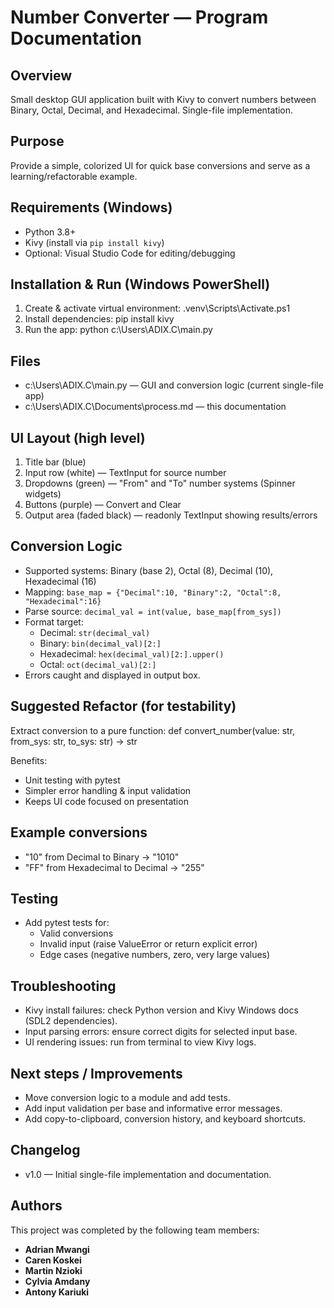 # Number Converter — Program Documentation

## Overview
Small desktop GUI application built with Kivy to convert numbers between Binary, Octal, Decimal, and Hexadecimal. Single-file implementation.

## Purpose
Provide a simple, colorized UI for quick base conversions and serve as a learning/refactorable example.

## Requirements (Windows)
- Python 3.8+
- Kivy (install via `pip install kivy`)
- Optional: Visual Studio Code for editing/debugging

## Installation & Run (Windows PowerShell)
1. Create & activate virtual environment:
   .venv\Scripts\Activate.ps1
2. Install dependencies:
   pip install kivy
3. Run the app:
   python c:\Users\ADIX.C\main.py

## Files
- c:\Users\ADIX.C\main.py — GUI and conversion logic (current single-file app)
- c:\Users\ADIX.C\Documents\process.md — this documentation

## UI Layout (high level)
1. Title bar (blue)
2. Input row (white) — TextInput for source number
3. Dropdowns (green) — "From" and "To" number systems (Spinner widgets)
4. Buttons (purple) — Convert and Clear
5. Output area (faded black) — readonly TextInput showing results/errors

## Conversion Logic
- Supported systems: Binary (base 2), Octal (8), Decimal (10), Hexadecimal (16)
- Mapping: `base_map = {"Decimal":10, "Binary":2, "Octal":8, "Hexadecimal":16}`
- Parse source: `decimal_val = int(value, base_map[from_sys])`
- Format target:
  - Decimal: `str(decimal_val)`
  - Binary: `bin(decimal_val)[2:]`
  - Hexadecimal: `hex(decimal_val)[2:].upper()`
  - Octal: `oct(decimal_val)[2:]`
- Errors caught and displayed in output box.

## Suggested Refactor (for testability)
Extract conversion to a pure function:
def convert_number(value: str, from_sys: str, to_sys: str) -> str

Benefits:
- Unit testing with pytest
- Simpler error handling & input validation
- Keeps UI code focused on presentation

## Example conversions
- "10" from Decimal to Binary -> "1010"
- "FF" from Hexadecimal to Decimal -> "255"

## Testing
- Add pytest tests for:
  - Valid conversions
  - Invalid input (raise ValueError or return explicit error)
  - Edge cases (negative numbers, zero, very large values)

## Troubleshooting
- Kivy install failures: check Python version and Kivy Windows docs (SDL2 dependencies).
- Input parsing errors: ensure correct digits for selected input base.
- UI rendering issues: run from terminal to view Kivy logs.

## Next steps / Improvements
- Move conversion logic to a module and add tests.
- Add input validation per base and informative error messages.
- Add copy-to-clipboard, conversion history, and keyboard shortcuts.

## Changelog
- v1.0 — Initial single-file implementation and documentation.
## Authors

This project was completed by the following team members:

- **Adrian Mwangi** 
- **Caren Koskei** 
- **Martin Nzioki** 
- **Cylvia Amdany** 
- **Antony Kariuki** 
